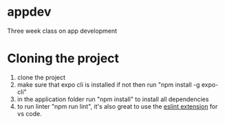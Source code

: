 # appdev
Three week class on app development

# Cloning the project
1) clone the project
2) make sure that expo cli is installed if not then run "npm install -g expo-cli"
3) in the application folder run "npm install" to install all dependencies
4) to run linter "npm run lint", it's also great to use the [eslint extension](https://marketplace.visualstudio.com/items?itemName=dbaeumer.vscode-eslint) for vs code.

